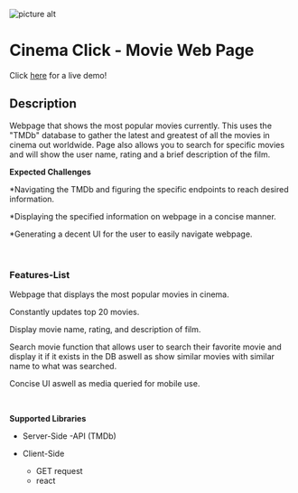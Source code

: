 ![picture alt](https://i.ibb.co/rsNZR6H/aee39829-6c21-4445-8079-e76c3bb8dc06-200x200.png)

# Cinema Click - Movie Web Page

Click [here](http://cinema-clicks.surge.sh) for a live demo!

## Description

Webpage that shows the most popular movies currently. This uses the "TMDb" database to gather the latest and greatest of all the movies in cinema out worldwide. Page also allows you to search for specific movies and will show the user name, rating and a brief description of the film.

**Expected Challenges**

\*Navigating the TMDb and figuring the specific endpoints to reach desired information.

\*Displaying the specified information on webpage in a concise manner.

\*Generating a decent UI for the user to easily navigate webpage.

&nbsp;
&nbsp;

### Features-List

Webpage that displays the most popular movies in cinema.

Constantly updates top 20 movies.

Display movie name, rating, and description of film.

Search movie function that allows user to search their favorite movie and display it if it exists in the DB aswell as show similar movies with similar name to what was searched.

Concise UI aswell as media queried for mobile use.

&nbsp;

**Supported Libraries**

- Server-Side
  -API (TMDb)

- Client-Side
  - GET request
  - react
